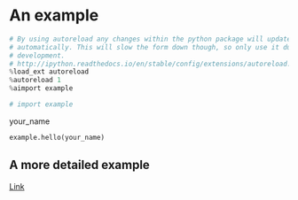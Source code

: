 <!-- markdownlint-disable MD033 -->

# An example

<section-start>

```python
# By using autoreload any changes within the python package will update
# automatically. This will slow the form down though, so only use it during
# development.
# http://ipython.readthedocs.io/en/stable/config/extensions/autoreload.html
%load_ext autoreload
%autoreload 1
%aimport example

# import example
```

</section-start>

<section-live>

<variable-string>your_name</variable-string>

```python
example.hello(your_name)
```

</section-live>

## A more detailed example

[Link](./detailed.md)